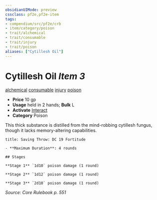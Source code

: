 ```yaml
---
obsidianUIMode: preview
cssclass: pf2e,pf2e-item
tags:
- compendium/src/pf2e/crb
- item/category/poison
- trait/alchemical
- trait/consumable
- trait/injury
- trait/poison
aliases: ["Cytillesh Oil"]
---
```

# Cytillesh Oil *Item 3*  
[alchemical](../../../Rules/traits/alchemical.md)  [consumable](../../../Rules/traits/consumable.md)  [injury](../../../Rules/traits/injury.md)  [poison](../../../Rules/traits/poison.md)  

- **Price** 10 gp
- **Usage** held in 2 hands; **Bulk** L
- **Activate** [Interact](../../../Rules/actions/interact.md)
- **Category** Poison

This thick substance is distilled from the mind-robbing cytillesh fungus, though it lacks memory-altering capabilities.

```ad-inline-affliction
title: Saving Throw: DC 19 Fortitude

- **Maximum Duration**: 4 rounds

## Stages

**Stage 1** `1d10` poison damage (1 round)

**Stage 2** `1d12` poison damage (1 round)

**Stage 3** `2d10` poison damage (1 round)
```

*Source: Core Rulebook p. 551*